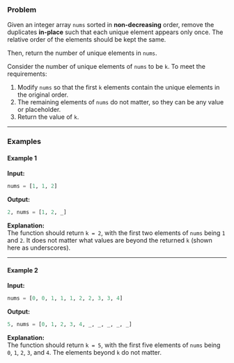### Problem

Given an integer array `nums` sorted in **non-decreasing** order, remove the duplicates **in-place** such that each unique element appears only once. The relative order of the elements should be kept the same. 

Then, return the number of unique elements in `nums`.

Consider the number of unique elements of `nums` to be `k`. To meet the requirements:

1. Modify `nums` so that the first `k` elements contain the unique elements in the original order.
2. The remaining elements of `nums` do not matter, so they can be any value or placeholder.
3. Return the value of `k`.

---

### Examples

#### Example 1

**Input:** 
```python
nums = [1, 1, 2]
```

**Output:** 
```python
2, nums = [1, 2, _]
```

**Explanation:**  
The function should return `k = 2`, with the first two elements of `nums` being `1` and `2`. It does not matter what values are beyond the returned `k` (shown here as underscores).

---

#### Example 2

**Input:** 
```python
nums = [0, 0, 1, 1, 1, 2, 2, 3, 3, 4]
```

**Output:** 
```python
5, nums = [0, 1, 2, 3, 4, _, _, _, _, _]
```

**Explanation:**  
The function should return `k = 5`, with the first five elements of `nums` being `0`, `1`, `2`, `3`, and `4`. The elements beyond `k` do not matter.